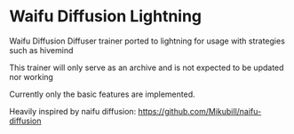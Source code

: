 # Waifu Diffusion Lightning
Waifu Diffusion Diffuser trainer ported to lightning for usage with strategies such as hivemind

This trainer will only serve as an archive and is not expected to be updated nor working

Currently only the basic features are implemented.

Heavily inspired by naifu diffusion: https://github.com/Mikubill/naifu-diffusion
